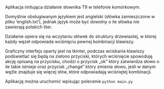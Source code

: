 Aplikacja imitująca działanie słownika T9 w telefonie komórkowym.

Domyślnie obsługiwanym językiem jest angielski (słówka zamieszczone w pliku ‘english.txt’), jednak język może być dowolny o ile słówka nie zawierają polskich liter.

Działanie opiera się na wczytaniu słówek do struktury drzewiastej, w której każdy węzeł odpowiada wciśnięciu pewnej kombinacji klawiszy.

Graficzny interfejs oparty jest na tkinter, podczas wciskania klawiszy podświetlać się będą na zielono przyciski, których wciśnięcie spowoduję akcję opisaną na przycisku, chodzi o przycisk „ok” który zatwierdza słowo o ile takie istnieje oraz przycisk „change” który zmienia słowo, jeśli w danym węźle znajduje się więcej słów, które odpowiadają wciśniętej kombinacji.

Aplikację można uruchomić wpisując polecenie ```python main.py```